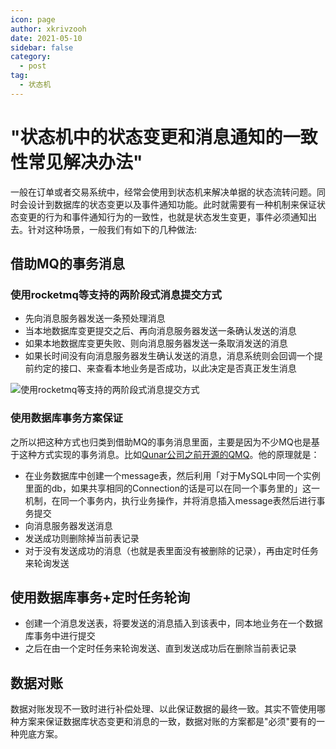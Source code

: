 ```yaml
---
icon: page
author: xkrivzooh
date: 2021-05-10
sidebar: false
category:
  - post
tag:
  - 状态机
---
```


# "状态机中的状态变更和消息通知的一致性常见解决办法"

一般在订单或者交易系统中，经常会使用到状态机来解决单据的状态流转问题。同时会设计到数据库的状态变更以及事件通知功能。此时就需要有一种机制来保证状态变更的行为和事件通知行为的一致性，也就是状态发生变更，事件必须通知出去。针对这种场景，一般我们有如下的几种做法:

## 借助MQ的事务消息

### 使用rocketmq等支持的两阶段式消息提交方式

- 先向消息服务器发送一条预处理消息
- 当本地数据库变更提交之后、再向消息服务器发送一条确认发送的消息
- 如果本地数据库变更失败、则向消息服务器发送一条取消发送的消息
- 如果长时间没有向消息服务器发生确认发送的消息，消息系统则会回调一个提前约定的接口、来查看本地业务是否成功，以此决定是否真正发生消息

![使用rocketmq等支持的两阶段式消息提交方式](https://wenchao.ren/img/2021/05/1620648170-6f534f70b2af3850a18600d751ef479e-20210510200250.png)

### 使用数据库事务方案保证

之所以把这种方式也归类到借助MQ的事务消息里面，主要是因为不少MQ也是基于这种方式实现的事务消息。比如[Qunar公司之前开源的QMQ](https://github.com/qunarcorp/qmq/blob/master/docs/cn/transaction.md)。他的原理就是：

- 在业务数据库中创建一个message表，然后利用「对于MySQL中同一个实例里面的db，如果共享相同的Connection的话是可以在同一个事务里的」这一机制，在同一个事务内，执行业务操作，并将消息插入message表然后进行事务提交
- 向消息服务器发送消息
- 发送成功则删除掉当前表记录
- 对于没有发送成功的消息（也就是表里面没有被删除的记录），再由定时任务来轮询发送


## 使用数据库事务+定时任务轮询

- 创建一个消息发送表，将要发送的消息插入到该表中，同本地业务在一个数据库事务中进行提交
- 之后在由一个定时任务来轮询发送、直到发送成功后在删除当前表记录

## 数据对账

数据对账发现不一致时进行补偿处理、以此保证数据的最终一致。其实不管使用哪种方案来保证数据库状态变更和消息的一致，数据对账的方案都是"必须"要有的一种兜底方案。



<!-- @include: ../scaffolds/post_footer.md -->
